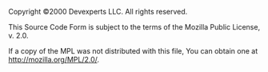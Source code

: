 Copyright ©2000 Devexperts LLC. All rights reserved.

This Source Code Form is subject to the terms of the Mozilla Public License, v. 2.0.

If a copy of the MPL was not distributed with this file, You can obtain one at http://mozilla.org/MPL/2.0/.
